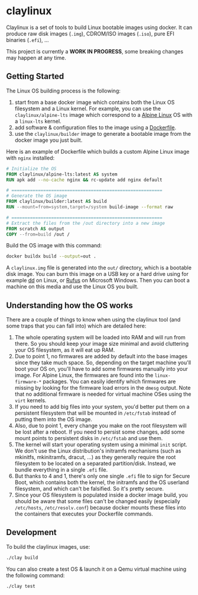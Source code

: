 # claylinux

Claylinux is a set of tools to build Linux bootable images using docker. It can produce raw disk images (`.img`),
CDROM/ISO images (`.iso`), pure EFI binaries (`.efi`), ...

This project is currently a **WORK IN PROGRESS**, some breaking changes may happen at any time.


## Getting Started

The Linux OS building process is the following:
1. start from a base docker image which contains both the Linux OS filesystem and a Linux kernel. For example, you can
use the `claylinux/alpine-lts` image which correspond to a [Alpine Linux](https://www.alpinelinux.org/) OS with a
`linux-lts` kernel.
2. add software & configuration files to the image using a [Dockerfile](https://docs.docker.com/engine/reference/builder/).
2. use the `claylinux/builder` image to generate a bootable image from the docker image you just built.

Here is an example of Dockerfile which builds a custom Alpine Linux image with `nginx` installed:
```dockerfile
# Initialize the OS
FROM claylinux/alpine-lts:latest AS system
RUN apk add --no-cache nginx && rc-update add nginx default

# =========================================================
# Generate the OS image
FROM claylinux/builder:latest AS build
RUN --mount=from=system,target=/system build-image --format raw

# =========================================================
# Extract the files from the /out directory into a new image
FROM scratch AS output
COPY --from=build /out /
```

Build the OS image with this command:
```bash
docker buildx build --output=out .
```

A `claylinux.img` file is generated into the `out/`  directory, which is a bootable disk image. You can burn this image
on a USB key or a hard drive using for example [dd](https://www.man7.org/linux/man-pages/man1/dd.1.html) on Linux, or
[Rufus](https://rufus.ie/fr/) on Microsoft Windows. Then you can boot a machine on this media and use the Linux OS
you built.


## Understanding how the OS works

There are a couple of things to know when using the claylinux tool (and some traps that you can fall into) which are
detailed here:
1. The whole operating system will be loaded into RAM and will run from there. So you should keep your image size
minimal and avoid cluttering your OS filesystem, as it will eat up RAM.
2. Due to point 1, no firmwares are added by default into the base images since they take much space. So, depending on
the target machine you'll boot your OS on, you'll have to add some firmwares manually into your image. For Alpine Linux,
the firmwares are found into the `linux-firmware-*` packages. You can easily identify which firmwares are missing by
looking for the firmware load errors in the `dmesg` output. Note that no additional firmware is needed for virtual
machine OSes using the `virt` kernels.
3. If you need to add big files into your system, you'd better put them on a persistent filesystem that will be
mounted in `/etc/fstab` instead of putting them into the OS image.
4. Also, due to point 1, every change you make on the root filesystem will be lost after a reboot. If you need to
persist some changes, add some mount points to persistent disks in `/etc/fstab` and use them.
5. The kernel will start your operating system using a minimal `init` script. We don't use the Linux distribution's
initramfs mechanisms (such as mkinitfs, mkinitramfs, dracut, ...) as they generally require the root filesystem to
be located on a separated partition/disk. Instead, we bundle everything in a single `.efi` file.
6. But thanks to 4 and 1, there's only one single `.efi` file to sign for Secure Boot, which contains both the kernel,
the initramfs and the OS userland filesystem, and which can't be falsified. So it's pretty secure.
7. Since your OS filesystem is populated inside a docker image build, you should be aware that some files can't be
changed easily (especially `/etc/hosts`, `/etc/resolv.conf`) because docker mounts these files into the containers that
executes your Dockerfile commands.


## Development

To build the claylinux images, use:
```bash
./clay build
```

You can also create a test OS & launch it on a Qemu virtual machine using the following command:
```bash
./clay test
```
